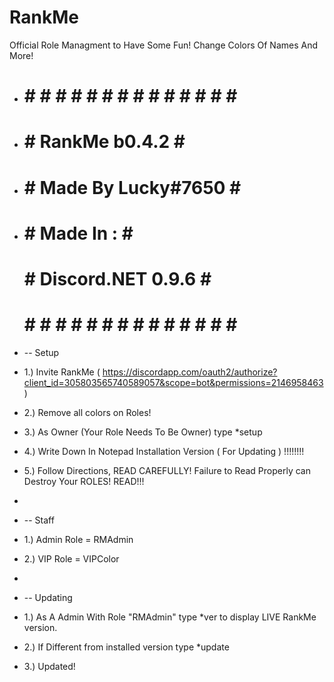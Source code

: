 # RankMe
Official Role Managment to Have Some Fun! Change Colors Of Names And More!

-  # # # # # # # # # # # # # # # #  
- #  #       RankMe b0.4.2            # #
- # #         Made By Lucky#7650     # #
- #  #     Made In :                # #
  # #     Discord.NET 0.9.6        # #
   # # # # # # # # # # # # # # # # 
  
-  -- Setup
-  1.) Invite RankMe ( https://discordapp.com/oauth2/authorize?client_id=305803565740589057&scope=bot&permissions=2146958463 )
-  2.) Remove all colors on Roles!
-  3.) As Owner (Your Role Needs To Be Owner) type *setup
-  4.) Write Down In Notepad Installation Version ( For Updating ) !!!!!!!!
-  5.) Follow Directions, READ CAREFULLY! Failure to Read Properly can Destroy Your ROLES! READ!!!
-  
-  -- Staff
-  1.) Admin Role = RMAdmin
-  2.) VIP Role = VIPColor
- 
-  -- Updating
-  1.) As A Admin With Role "RMAdmin" type *ver to display LIVE RankMe version.
-  2.) If Different from installed version type *update
-  3.) Updated!
  
